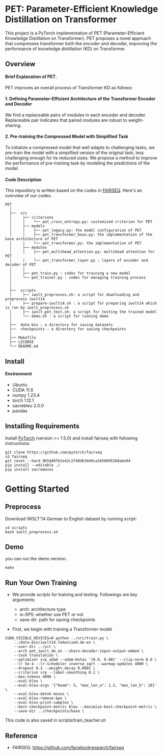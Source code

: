 # PET: Parameter-Efficient Knowledge Distillation on Transformer
This project is a PyTorch implementation of PET (Parameter-Efficient Knowledge Distillation on Transformer). 
PET proposes a novel approach that compresses transformer both the encoder and decoder, improving the performance of knowledge distillation (KD) on Transformer.

## Overview
#### Brief Explanation of PET. 
PET improves an overall process of Transformer KD as follows:

#### 1. Defining Parameter-Efficient Architecture of the Transformer Encoder and Decoder

We find a replaceable pairs of modules in each encoder and decoder. 
Replaceable pair indicates that paired modules are robust to weight-sharing.

#### 2. Pre-training the Compressed Model with Simplified Task

To initialize a compressed model that well adapts to challenging tasks, 
we pre-train the model with a simplified version of the original task, less challenging enough for its reduced sizes.
We propose a method to improve the performance of pre-training task by modeling the predictions of the model.

#### Code Description
This repository is written based on the codes in [FAIRSEQ](https://github.com/facebookresearch/fairseq).
Here's an overview of our codes.

``` Unicode
PET
  │
  ├──  src   
  │     ├── criterions
  │     │    └── pet_cross_entropy.py: customized criterion for PET
  │     ├── models
  │     │    ├── pet_legacy.py: the model configuration of PET
  │     │    ├── pet_transformer_base.py: the implementation of the base architecture of PET   
  │     │    └── pet_transformer.py: the implementation of PET 
  │     ├── modules
  │     │    ├── pet_multihead_attention.py: multihead attention for PET
  │     │    └── pet_transformer_layer.py : layers of encoder and decoder of PET
  │     │    
  │     ├── pet_train.py : codes for training a new model 
  │     └── pet_trainer.py : codes for managing training process 
  │     
  │     
  ├──  scripts
  │     ├── iwslt_preprocess.sh: a script for downloading and preprocess iwslt14
  │     ├── prepare-iwslt14.sh : a script for preparing iwslt14 which is run by iwslt_preprocess.sh
  │     ├── iwslt_pet_test.sh: a script for testing the trained model
  │     └── demo.sh : a script for running demo  
  │     
  ├──  data-bin : a directory for saving datasets
  ├──  checkpoints : a directory for saving checkpoints 
  │  
  ├── Makefile
  ├── LICENSE
  └── README.md

```

## Install 

#### Environment 
* Ubuntu
* CUDA 11.6
* numpy 1.23.4
* torch 1.12.1
* sacrebleu 2.0.0
* pandas 

## Installing Requirements
Install [PyTorch](http://pytorch.org/) (version >= 1.5.0) and install fairseq with following instructions:
```
git clone https://github.com/pytorch/fairseq 
cd fairseq
git reset --hard 0b54d9fb2e42c2f40db3449ca34586952b8abe94
pip install --editable ./
pip install sacremoses
```

# Getting Started

## Preprocess
Download IWSLT'14 German to English dataset by running script:
```
cd scripts
bash iwslt_preprocess.sh
```

## Demo 
you can run the demo version.
```
make
```

## Run Your Own Training
* We provide scripts for training and testing.
Followings are key arguments:
    * arch: architecture type
    * is-SPS: whether use PET or not
    * save-dir: path for saving checkpoints
    

* First, we begin with training a Transformer model
```
CUDA_VISIBLE_DEVICES=0 python ../src/train.py \
    ../data-bin/iwslt14.tokenized.de-en \
    --user-dir ../src \
    --arch pet_iwslt_de_en --share-decoder-input-output-embed \
    --task translation \
    --optimizer srp_adam --adam-betas '(0.9, 0.98)' --clip-norm 0.0 \
    --lr 5e-4 --lr-scheduler inverse_sqrt --warmup-updates 4000 \
    --dropout 0.3 --weight-decay 0.0001 \
    --criterion srp --label-smoothing 0.1 \
    --max-tokens 4096 \
    --eval-bleu \
    --eval-bleu-args '{"beam": 5, "max_len_a": 1.2, "max_len_b": 10}' \
    --eval-bleu-detok moses \
    --eval-bleu-remove-bpe \
    --eval-bleu-print-samples \
    --best-checkpoint-metric bleu --maximize-best-checkpoint-metric \
    --save-dir ../checkpoints/base \
```
This code is also saved in scripts/train_teacher.sh

## Reference
* FAIRSEQ: https://github.com/facebookresearch/fairseq
